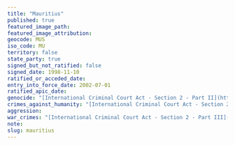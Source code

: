 ```yaml
---
title: "Mauritius"
published: true
featured_image_path:
featured_image_attribution:
geocode: MUS
iso_code: MU
territory: false
state_party: true
signed_but_not_ratified: false
signed_date: 1998-11-10
ratified_or_acceded_date:
entry_into_force_date: 2002-07-01
ratified_apic_date:
genocide: "[International Criminal Court Act - Section 2 - Part II](https://iccdb.hrlc.net/data/doc/467/keyword/46/) [Mutual Assistance in Criminal and Related Matters Act 2003](https://iccdb.hrlc.net/data/doc/327/keyword/46/)"
crimes_against_humanity: "[International Criminal Court Act - Section 2 - Part I](https://iccdb.hrlc.net/data/doc/467/keyword/13/) [Mutual Assistance in Criminal and Related Matters Act 2003](https://iccdb.hrlc.net/data/doc/327/keyword/13/)"
aggression:
war_crimes: "[International Criminal Court Act - Section 2 - Part III](https://iccdb.hrlc.net/data/doc/467/keyword/145/) [Mutual Assistance in Criminal and Related Matters Act 2003](https://iccdb.hrlc.net/data/doc/327/keyword/145/)"
note:
slug: mauritius
---
```

